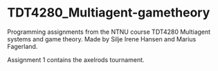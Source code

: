 # TDT4280_Multiagent-gametheory
Programming assignments from the NTNU course TDT4280 Multiagent systems and game theory. Made by Silje Irene Hansen and Marius Fagerland.

Assignment 1 contains the axelrods tournament.
